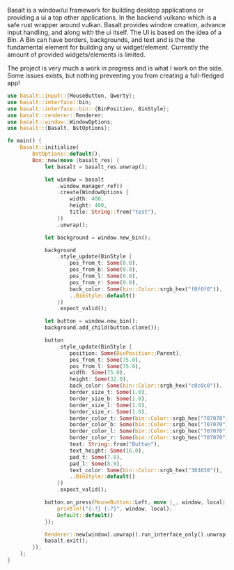 Basalt is a window/ui framework for building desktop applications or providing a ui a top other applications. In the backend vulkano which is a safe rust wrapper around vulkan. Basalt provides window creation, advance input handling, and along with the ui itself. The UI is based on the idea of a Bin. A Bin can have borders, backgrounds, and text and is the the fundamental element for building any ui widget/element. Currently the amount of provided widgets/elements is limited.

The project is very much a work in progress and is what I work on the side. Some issues exists, but nothing preventing you from creating a full-fledged app!

```rust
use basalt::input::{MouseButton, Qwerty};
use basalt::interface::bin;
use basalt::interface::bin::{BinPosition, BinStyle};
use basalt::renderer::Renderer;
use basalt::window::WindowOptions;
use basalt::{Basalt, BstOptions};

fn main() {
    Basalt::initialize(
        BstOptions::default(),
        Box::new(move |basalt_res| {
            let basalt = basalt_res.unwrap();

            let window = basalt
                .window_manager_ref()
                .create(WindowOptions {
                    width: 400,
                    height: 400,
                    title: String::from("test"),
                })
                .unwrap();

            let background = window.new_bin();

            background
                .style_update(BinStyle {
                    pos_from_t: Some(0.0),
                    pos_from_b: Some(0.0),
                    pos_from_l: Some(0.0),
                    pos_from_r: Some(0.0),
                    back_color: Some(bin::Color::srgb_hex("f0f0f0")),
                    ..BinStyle::default()
                })
                .expect_valid();

            let button = window.new_bin();
            background.add_child(button.clone());

            button
                .style_update(BinStyle {
                    position: Some(BinPosition::Parent),
                    pos_from_t: Some(75.0),
                    pos_from_l: Some(75.0),
                    width: Some(75.0),
                    height: Some(32.0),
                    back_color: Some(bin::Color::srgb_hex("c0c0c0")),
                    border_size_t: Some(1.0),
                    border_size_b: Some(1.0),
                    border_size_l: Some(1.0),
                    border_size_r: Some(1.0),
                    border_color_t: Some(bin::Color::srgb_hex("707070")),
                    border_color_b: Some(bin::Color::srgb_hex("707070")),
                    border_color_l: Some(bin::Color::srgb_hex("707070")),
                    border_color_r: Some(bin::Color::srgb_hex("707070")),
                    text: String::from("Button"),
                    text_height: Some(16.0),
                    pad_t: Some(7.0),
                    pad_l: Some(8.0),
                    text_color: Some(bin::Color::srgb_hex("303030")),
                    ..BinStyle::default()
                })
                .expect_valid();

            button.on_press(MouseButton::Left, move |_, window, local| {
                println!("{:?} {:?}", window, local);
                Default::default()
            });

            Renderer::new(window).unwrap().run_interface_only().unwrap();
            basalt.exit();
        }),
    );
}
```
